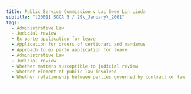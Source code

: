 ```yaml
---
title: Public Service Commission v Lai Swee Lin Linda 
subtitle: "[2001] SGCA 5 / 29\_January\_2001"
tags:
  - Administrative Law
  - Judicial review
  - Ex parte application for leave
  - Application for orders of certiorari and mandamus
  - Approach to ex parte application for leave
  - Administrative Law
  - Judicial review
  - Whether matters susceptible to judicial review
  - Whether element of public law involved
  - Whether relationship between parties governed by contract or law

---
```


